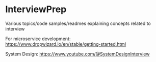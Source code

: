 # InterviewPrep
Various topics/code samples/readmes explaining concepts related to interview

For microservice development: 
  https://www.dropwizard.io/en/stable/getting-started.html

System Design:
  https://www.youtube.com/@SystemDesignInterview
